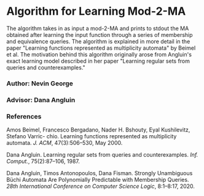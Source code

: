# Algorithm for Learning Mod-2-MA

The algorithm takes in as input a mod-2-MA and prints to stdout the MA obtained after learning the input function through a series of membership and equivalence queries. The algorithm is explained in more detail in the paper "Learning functions represented as multiplicity automata" by Beimel et al. The motivation behind this algorithm originally arose from Angluin's exact learning model described in her paper "Learning regular sets from queries and counterexamples."


### Author: Nevin George

### Advisor: Dana Angluin

### References
Amos Beimel, Francesco Bergadano, Nader H. Bshouty, Eyal Kushilevitz, Stefano Varric- chio. Learning functions represented    as multiplicity automata. *J. ACM*, 47(3):506–530, May 2000.

Dana Angluin. Learning regular sets from queries and counterexamples. *Inf. Comput.*, 75(2):87–106, 1987.

Dana Angluin, Timos Antonopoulos, Dana Fisman. Strongly Unambiguous Büchi Automata Are Polynomially Predictable with Membership Queries. *28th International Conference on Computer Science Logic*, 8:1–8:17, 2020.

